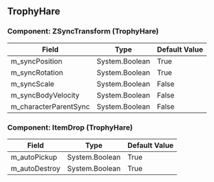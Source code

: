 ## TrophyHare

### Component: ZSyncTransform (TrophyHare)

|Field|Type|Default Value|
|---|---|---|
|m_syncPosition|System.Boolean|True|
|m_syncRotation|System.Boolean|True|
|m_syncScale|System.Boolean|False|
|m_syncBodyVelocity|System.Boolean|False|
|m_characterParentSync|System.Boolean|False|

### Component: ItemDrop (TrophyHare)

|Field|Type|Default Value|
|---|---|---|
|m_autoPickup|System.Boolean|True|
|m_autoDestroy|System.Boolean|True|

